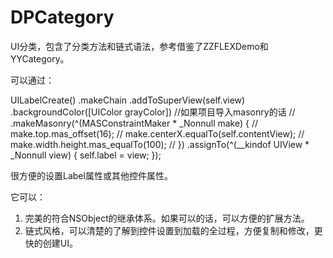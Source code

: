 # DPCategory
UI分类，包含了分类方法和链式语法，参考借鉴了ZZFLEXDemo和YYCategory。

可以通过：

UILabelCreate()
.makeChain
.addToSuperView(self.view)
.backgroundColor([UIColor grayColor])
//如果项目导入masonry的话
//    .makeMasonry(^(MASConstraintMaker * _Nonnull make) {
//        make.top.mas_offset(16);
//        make.centerX.equalTo(self.contentView);
//        make.width.height.mas_equalTo(100);
//    })
.assignTo(^(__kindof UIView * _Nonnull view) {
self.label = view;
});

很方便的设置Label属性或其他控件属性。

它可以：

1. 完美的符合NSObject的继承体系。如果可以的话，可以方便的扩展方法。
2. 链式风格，可以清楚的了解到控件设置到加载的全过程，方便复制和修改，更快的创建UI。

